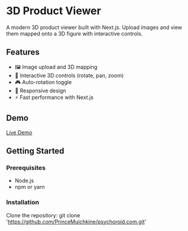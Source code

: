 # 3D Product Viewer

A modern 3D product viewer built with Next.js. Upload images and view them mapped onto a 3D figure with interactive controls.

## Features

- 🖼️ Image upload and 3D mapping
- 🔄 Interactive 3D controls (rotate, pan, zoom)
- 🎮 Auto-rotation toggle
- 📱 Responsive design
- ⚡ Fast performance with Next.js

## Demo

[Live Demo](https://psychoroid.com)

## Getting Started

### Prerequisites

- Node.js
- npm or yarn

### Installation

Clone the repository: git clone 'https://github.com/PrinceMuichkine/psychoroid.com.git'